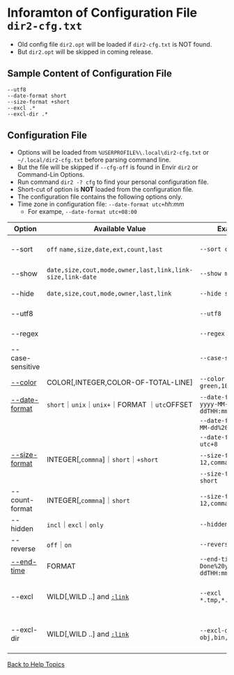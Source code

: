 ﻿# Inforamton of Configuration File ```dir2-cfg.txt```

* Old config file ```dir2.opt``` will be loaded if ```dir2-cfg.txt``` is NOT found.
* But ```dir2.opt``` will be skipped in coming release.

## Sample Content of Configuration File

```
--utf8
--date-format short
--size-format +short
--excl .*
--excl-dir .*
```

## Configuration File
* Options will be loaded from ```%USERPROFILE%\.local\dir2-cfg.txt``` or ```~/.local/dir2-cfg.txt``` before parsing command line.
* But the file will be skipped if ```--cfg-off``` is found in Envir ```dir2``` or Command-Lin Options.
* Run command ```dir2 -? cfg``` to find your personal configuration file.
* Short-cut of option is **NOT** loaded from the configuration file.
* The configuration file contains the following options only.
* Time zone in configuration file: ```--date-format utc+```*hh:mm*
    * For exampe, ```--date-format utc+08:00```


| Option  | Available Value | Example | Description |
| ------  | --------------- | ------- | ----------- |
| --sort  | ```off``` ```name,size,date,ext,count,last``` | ```--sort count,size```| Ordering [up to 2 columns] |
| --show  | ```date,size,cout,mode,owner,last,link,link-size,link-date``` | ```--show mode,owner``` | Column Selection |
| --hide  | ```date,size,cout,mode,owner,last,link``` | ```--hide size,link``` | Column Selection |
| --utf8  | | ```--utf8``` | Text Encoding |
| --regex | | ```--regex``` | Regular Expression |
| --case-sensitive | | ```--case-sensitive``` |
| [--color](https://github.com/ck-yung/dir2cs/blob/main/docs/info-color.md) | COLOR[,INTEGER,COLOR-OF-TOTAL-LINE] | ```--color green,10,cyan``` | Color Selection |
| [--date-format](https://github.com/ck-yung/dir2cs/blob/main/docs/info-date-format.md) |```short```｜```unix```｜```unix+```｜FORMAT ｜```utc```OFFSET | ```--date-format yyyy-MM-ddTHH:mm:ss``` | Date Format
|         | | ```--date-format yy-MM-dd%20HH:mm ``` | [See also](https://github.com/ck-yung/dir2cs/blob/main/docs/info-encode-char.md)
|         | | ```--date-format utc+8 ``` | Time zone
| [--size-format](https://github.com/ck-yung/dir2cs/blob/main/docs/info-size-format.md) | INTEGER[,```commna```]｜```short```｜```+short```  | ```--size-format 12,comma``` | Size Format
|                  |                         | ```--size-format short```
| --count-format   | INTEGER[,```commna```]｜```short``` | ```--size-format 12,comma``` | Count Format
| --hidden         | ```incl```｜```excl```｜```only``` | ```--hidden excl``` | Hidden file selection |
| --reverse        | ```off```｜```on``` | ```--reverse off``` | Ordering |
| [--end-time](https://github.com/ck-yung/dir2cs/blob/main/docs/info-date-format.md) | FORMAT | ```--end-time Done%20yyyy-MM-ddTHH:mm```  | Time Marking
| --excl           | WILD[,WILD ..] and [```:link```](https://github.com/ck-yung/dir2cs/blob/main/docs/info-link-file.md) | ```--excl *.tmp,*.temp,:link``` | Wild Cards of Excluding Files
| --excl-dir       | WILD[,WILD ..] and [```:link```](https://github.com/ck-yung/dir2cs/blob/main/docs/info-link-dir.md) | ```--excl-dir obj,bin,:link``` | Wild Cards of Excluding Files

[Back to Help Topics](https://github.com/ck-yung/dir2cs/blob/main/docs/HELP.md)
